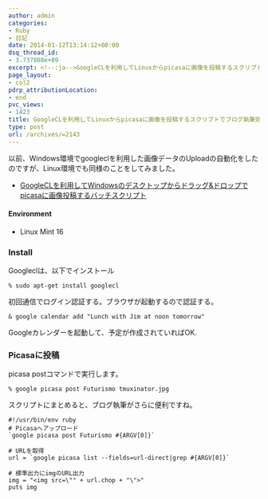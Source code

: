 ```yaml
---
author: admin
categories:
- Ruby
- 日記
date: 2014-01-12T13:14:12+00:00
dsq_thread_id:
- 3.737808e+09
excerpt: <!--:ja-->GoogleCLを利用してLinuxからpicasaに画像を投稿するスクリプト<!--:-->
page_layout:
- col2
pdrp_attributionLocation:
- end
pvc_views:
- 1423
title: GoogleCLを利用してLinuxからpicasaに画像を投稿するスクリプトでブログ執筆効率化!
type: post
url: /archives/=2143
---
```


以前、Windows環境でgoogleclを利用した画像データのUploadの自動化をしたのですが、Linux環境でも同様のことをしてみました。

  * [GoogleCLを利用してWindowsのデスクトップからドラッグ&ドロップでpicasaに画像投稿するバッチスクリプト][1]

#### Environment

  * Linux Mint 16

### Install

Googleclは、以下でインストール

    % sudo apt-get install googlecl
    

初回通信でログイン認証する。ブラウザが起動するので認証する。

    & google calendar add "Lunch with Jim at noon tomorrow"
    

Googleカレンダーを起動して、予定が作成されていればOK.

### Picasaに投稿

picasa postコマンドで実行します。

    % google picasa post Futurismo tmuxinator.jpg

スクリプトにまとめると、ブログ執筆がさらに便利ですね。

    #!/usr/bin/env ruby
    # Picasaへアップロード
    `google picasa post Futurismo #{ARGV[0]}`
    
    # URLを取得
    url = `google picasa list --fields=url-direct|grep #{ARGV[0]}`
    
    # 標準出力にimgのURL出力
    img = "<img src=\"" + url.chop + "\">"
    puts img

 [1]: https://futurismo.biz/archives/1559